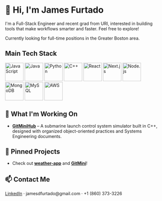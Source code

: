<h1>🌟 Hi, I'm James Furtado</h1>

<p>
I'm a Full-Stack Engineer and recent grad from URI, interested in building tools that make workflows smarter and faster. Feel free to explore!

Currently looking for full-time positions in the Greater Boston area.
</p>

<h2>Main Tech Stack</h2>

<p>
  <img src="https://cdn.jsdelivr.net/gh/devicons/devicon/icons/javascript/javascript-original.svg" alt="JavaScript" width="60"/>
  <img src="https://cdn.jsdelivr.net/gh/devicons/devicon/icons/java/java-original.svg" alt="Java" width="60"/>
  <img src="https://cdn.jsdelivr.net/gh/devicons/devicon/icons/python/python-original.svg" alt="Python" width="60"/>
  <img src="https://cdn.jsdelivr.net/gh/devicons/devicon/icons/cplusplus/cplusplus-original.svg" alt="C++" width="60"/>
  <img src="https://cdn.jsdelivr.net/gh/devicons/devicon/icons/react/react-original.svg" alt="React" width="60"/>
  <img src="https://cdn.jsdelivr.net/gh/devicons/devicon/icons/nextjs/nextjs-original.svg" alt="Next.js" width="60"/>
  <img src="https://cdn.jsdelivr.net/gh/devicons/devicon/icons/nodejs/nodejs-original.svg" alt="Node.js" width="60"/>
  <img src="https://cdn.jsdelivr.net/gh/devicons/devicon/icons/mongodb/mongodb-original.svg" alt="MongoDB" width="60"/>
  <img src="https://cdn.jsdelivr.net/gh/devicons/devicon/icons/mysql/mysql-original.svg" alt="MySQL" width="60"/>
  <img src="https://upload.wikimedia.org/wikipedia/commons/9/93/Amazon_Web_Services_Logo.svg" alt="AWS" width="60"/>
</p>



<h2>💼 What I'm Working On</h2>

<ul>
  <li><strong><a href="https://github.com/jamesdfurtado/payload-sim">GitMiniHub</a></strong> – A submarine launch control system simulator built in C++, designed with organized object-oriented practices and Systems Engineering documents.</li>
</ul>



<h2>📌 Pinned Projects</h2>

<ul>
  <li>
    Check out <strong><a href="https://github.com/jamesdfurtado/weather-app">weather-app</a></strong> and 
    <strong><a href="https://github.com/jamesdfurtado/gitmini">GitMini</a></strong>!
  </li>
</ul>



<h2>📫 Contact Me</h2>

<p>
  <a href="https://www.linkedin.com/in/james-furtado">LinkedIn</a> · jamesdfurtado@gmail.com · +1 (860) 373-3226
</p>
